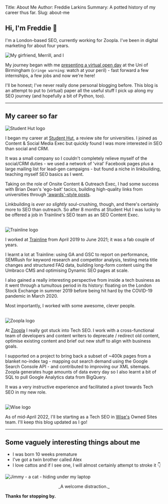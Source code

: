 Title: About Me
Author: Freddie Larkins
Summary: A potted history of my career thus far.
Slug: about-me

## Hi, I'm Freddie 👋

I'm a London-based SEO, currently working for Zoopla. I've been in digital marketing for about four years.

![My girfriend, Merrill, and I](/images/merrill-and-freddie.png)

My journey began with me [presenting a virtual open day](https://www.facebook.com/unibirmingham/videos/10155811010908608 "Facebook video of me giving a campus tour for the University of Birmingham's virtual open day in 2017") at the Uni of Birmingham (`cringe warning`: watch at your peril) - fast forward a few internships, a few jobs and now we're here!

I'll be honest; I've never really done personal blogging before. This blog is an attempt to put to (virtual) paper all the useful stuff I pick up along my SEO journey (and hopefully a bit of Python, too).

* * *

My career so far
----------------

![Student Hut logo](/images/student-hut-logo.png)

I began my career at [Student Hut](https://studenthut.com/ "Student Hut homepage"), a review site for universities. I joined as Content & Social Media Exec but quickly found I was more interested in SEO than social and CRM.

It was a small company so I couldn't completely relieve myself of the social/CRM duties - we used a network of 'viral' Facebook pages plus a large mailing list for lead-gen campaigns - but found a niche in linkbuilding, teaching myself SEO basics as I went.

Taking on the role of Onsite Content & Outreach Exec, I had some success with Brian Dean's 'ego-bait' tacics, building high-quality links from universities through ['awards'-style posts](https://studenthut.com/articles/top-10-halls-residence-london "'Top 10 Halls of Residence in London' article I wrote for Student Hut").

Linkbuilding is _ever so slightly_ soul-crushing, though, and there's certainly more to SEO than outreach. So after 8 months at Student Hut I was lucky to be offered a job in Trainline's SEO team as an SEO Content Exec.  
&nbsp;

![Trainline logo](/images/trainline-logo.png)

I worked at [Trainline](https://www.thetrainline.com/ "Trainline homepage") from April 2019 to June 2021; it was a fab couple of years.

I learnt a lot at Trainline: using GA and GSC to report on performance, SEMRush for keyword research and competitor analysis, testing meta title changes and structured FAQ data, building long-form content using the Umbraco CMS and optimising Dynamic SEO pages at scale.

I also gained a really interesting perspective from inside a tech business as it went through a tumultous period in its history: floating on the London Stock Exchange in summer 2019 before being hit hard by the COVID-19 pandemic in March 2020.

Most importantly, I worked with some awesome, clever people.  
&nbsp;

![Zoopla logo](/images/zoopla-logo.png)

At [Zoopla](https://www.zoopla.com/ "Zoopla homepage") I really got stuck into Tech SEO. I work with a cross-functional team of developers and content writers to deprecate / redirect old content, optimise existing content and brief out new stuff to align with business goals.

I supported on a project to bring back a subset of ~400k pages from a blanket no-index tag - mapping out search demand using the Google Search Console API - and contributed to improving our XML sitemaps. Zoopla generates huge amounts of data every day so I also learnt a bit of SQL to pull Google Analytics data from BigQuery.

It was a very instructive experience and facilitated a pivot towards Tech SEO in my new role.  
&nbsp;

![Wise logo](/images/wise-logo-small.png)

As of mid-April 2022, I'll be starting as a Tech SEO in [Wise's](https://wise.com/) Owned Sites team. 
I'll keep this blog updated as I go!

* * *

Some vaguely interesting things about me
----------------------------------------

*   I was born 10 weeks premature
*   I've got a twin brother called Alex
*   I love cattos and if I see one, I will almost certainly attempt to stroke it 👇

![Jimmy - a cat - hiding under my laptop](/images/jimmy-under-the-laptop.png)

<center>_A welcome distraction._</center>

**Thanks for stopping by.**